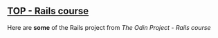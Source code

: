 ## [TOP - Rails course](http://www.theodinproject.com/ruby-on-rails)

Here are **some** of the Rails project from _The Odin Project - Rails course_
